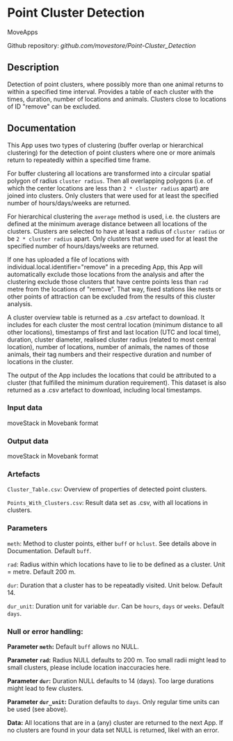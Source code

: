 # Point Cluster Detection

MoveApps

Github repository: *github.com/movestore/Point-Cluster_Detection*

## Description
Detection of point clusters, where possibly more than one animal returns to within a specified time interval. Provides a table of each cluster with the times, duration, number of locations and animals. Clusters close to locations of ID "remove" can be excluded.

## Documentation
This App uses two types of clustering (buffer overlap or hierarchical clustering) for the detection of point clusters where one or more animals return to repeatedly within a specified time frame. 

For buffer clustering all locations are transformed into a circular spatial polygon of radius `cluster radius`. Then all overlapping polygons (i.e. of which the center locations are less than `2 * cluster radius` apart) are joined into clusters. Only clusters that were used for at least the specified number of hours/days/weeks are returned.

For hierarchical clustering the `average` method is used, i.e. the clusters are defined at the minimum average distance between all locations of the clusters. Clusters are selected to have at least a radius of `cluster radius` or be `2 * cluster radius` apart. Only clusters that were used for at least the specified number of hours/days/weeks are returned.

If one has uploaded a file of locations with individual.local.identifier="remove" in a preceding App, this App will automatically exclude those locations from the analysis and after the clustering exclude those clusters that have centre points less than `rad` metre from the locations of "remove". That way, fixed stations like nests or other points of attraction can be excluded from the results of this cluster analysis.

A cluster overview table is returned as a .csv artefact to download. It includes for each cluster the most central location (minimum distance to all other locations), timestamps of first and last location (UTC and local time), duration, cluster diameter, realised cluster radius (related to most central location), number of locations, number of animals, the names of those animals, their tag numbers and their respective duration and number of locations in the cluster.

The output of the App includes the locations that could be attributed to a cluster (that fulfilled the minimum duration requirement). This dataset is also returned as a .csv artefact to download, including local timestamps.

### Input data
moveStack in Movebank format

### Output data
moveStack in Movebank format


### Artefacts
`Cluster_Table.csv`: Overview of properties of detected point clusters.

`Points_With_Clusters.csv`: Result data set as .csv, with all locations in clusters.

### Parameters 
`meth`: Method to cluster points, either `buff` or `hclust`. See details above in Documentation. Default `buff`.

`rad`: Radius within which locations have to lie to be defined as a cluster. Unit = metre. Default 200 m.

`dur`: Duration that a cluster has to be repeatadly visited. Unit below. Default 14.

`dur_unit`: Duration unit for variable `dur`. Can be `hours`, `days` or `weeks`. Default `days`.

### Null or error handling:
**Parameter `meth`:** Default `buff` allows no NULL.

**Parameter `rad`:** Radius NULL defaults to 200 m. Too small radii might lead to small clusters, please include location inaccuracies here.

**Parameter `dur`:** Duration NULL defaults to 14 (days). Too large durations might lead to few clusters.

**Parameter `dur_unit`:** Duration defaults to `days`. Only regular time units can be used (see above).

**Data:** All locations that are in a (any) cluster are returned to the next App. If no clusters are found in your data set NULL is returned, likel with an error.
